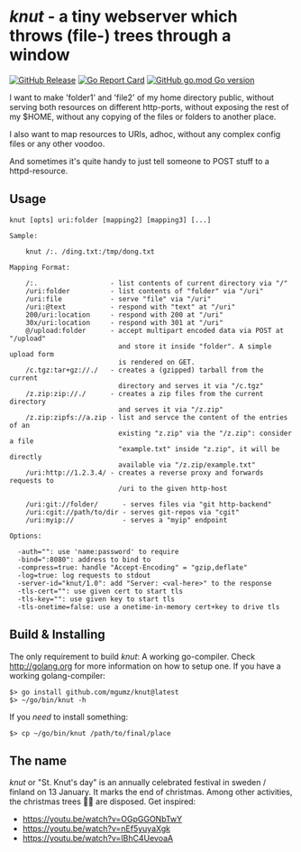 # *knut* - a tiny webserver which throws (file-) trees through a window

[![GitHub Release](https://img.shields.io/github/v/release/mgumz/knut.svg)](https://github.com/mgumz/knut/releases/latest)
[![Go Report Card](https://goreportcard.com/badge/github.com/mgumz/knut)](https://goreportcard.com/report/github.com/mgumz/knut)
[![GitHub go.mod Go version](https://img.shields.io/github/go-mod/go-version/mgumz/knut.svg)](https://github.com/mgumz/knut)

I want to make 'folder1' and 'file2' of my home directory public, without
serving both resources on different http-ports, without exposing the rest
of my $HOME, without any copying of the files or folders to another place.

I also want to map resources to URIs, adhoc, without any complex config files
or any other voodoo.

And sometimes it's quite handy to just tell someone to POST stuff to a
httpd-resource.

## Usage

    knut [opts] uri:folder [mapping2] [mapping3] [...]

    Sample:

        knut /:. /ding.txt:/tmp/dong.txt

    Mapping Format:

        /:.                  - list contents of current directory via "/"
        /uri:folder          - list contents of "folder" via "/uri"
        /uri:file            - serve "file" via "/uri"
        /uri:@text           - respond with "text" at "/uri"
        200/uri:location     - respond with 200 at "/uri"
        30x/uri:location     - respond with 301 at "/uri"
        @/upload:folder      - accept multipart encoded data via POST at "/upload"
                               and store it inside "folder". A simple upload form
                               is rendered on GET.
        /c.tgz:tar+gz://./   - creates a (gzipped) tarball from the current
                               directory and serves it via "/c.tgz"
        /z.zip:zip://./      - creates a zip files from the current directory
                               and serves it via "/z.zip"
        /z.zip:zipfs://a.zip - list and servce the content of the entries of an
                               existing "z.zip" via the "/z.zip": consider a file
                               "example.txt" inside "z.zip", it will be directly
                               available via "/z.zip/example.txt"
        /uri:http://1.2.3.4/ - creates a reverse proxy and forwards requests to
                               /uri to the given http-host

        /uri:git://folder/      - serves files via "git http-backend"
        /uri:cgit://path/to/dir - serves git-repos via "cgit"
        /uri:myip://            - serves a "myip" endpoint

    Options:

      -auth="": use 'name:password' to require
      -bind=":8080": address to bind to
      -compress=true: handle "Accept-Encoding" = "gzip,deflate"
      -log=true: log requests to stdout
      -server-id="knut/1.0": add "Server: <val-here>" to the response
      -tls-cert="": use given cert to start tls
      -tls-key="": use given key to start tls
      -tls-onetime=false: use a onetime-in-memory cert+key to drive tls


## Build & Installing

The only requirement to build *knut*: A working go-compiler. Check
http://golang.org for more information on how to setup one. If you
have a working golang-compiler:

    $> go install github.com/mgumz/knut@latest
    $> ~/go/bin/knut -h

If you *need* to install something:

    $> cp ~/go/bin/knut /path/to/final/place

## The name

*knut* or "St. Knut's day" is an annually celebrated festival in sweden /
finland on 13 January. It marks the end of christmas. Among other
activities, the christmas trees 🎄🎄 are disposed. Get inspired:

* https://youtu.be/watch?v=OGpGGONbTwY
* https://youtu.be/watch?v=nEf5yuyaXgk
* https://youtu.be/watch?v=IBhC4UevoaA
